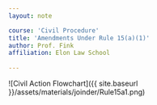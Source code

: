 ```yaml
---
layout: note

course: 'Civil Procedure'
title: 'Amendments Under Rule 15(a)(1)'
author: Prof. Fink 
affiliation: Elon Law School 
  
---
```


![Civil Action Flowchart]({{ site.baseurl }}/assets/materials/joinder/Rule15a1.png)